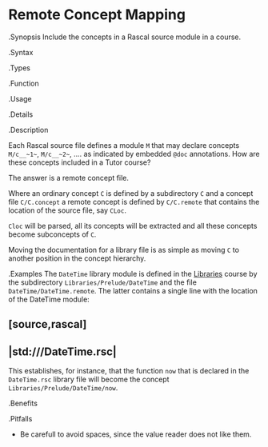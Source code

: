 # Remote Concept Mapping

.Synopsis
Include the concepts in a Rascal source module in a course.

.Syntax

.Types

.Function
       
.Usage

.Details

.Description

Each Rascal source file defines a module `M` that may declare concepts `M/c__~1~`, `M/c__~2~`, ....
as indicated by embedded `@doc` annotations.
How are these concepts included in a Tutor course?

The answer is a remote concept file.

Where an ordinary concept `C` is defined by a subdirectory `C` and a concept file `C/C.concept` 
a remote concept is defined by `C/C.remote` that contains the location of the source file, say `CLoc`.

`Cloc` will be parsed, all its concepts will be extracted and all these
concepts become subconcepts of `C`. 

Moving the documentation for a library file is as simple as 
moving `C` to another position in the concept hierarchy.

.Examples
The `DateTime` library module is defined in the [Libraries]((Libraries)) course by
the subdirectory `Libraries/Prelude/DateTime` and the file `DateTime/DateTime.remote`.
The latter contains a single line with the location of the DateTime module:

[source,rascal]
----
|std:///DateTime.rsc|
----


This establishes, for instance, that the function `now` that is declared in the `DateTime.rsc` library file
will become the concept `Libraries/Prelude/DateTime/now`.

.Benefits

.Pitfalls

*  Be carefull to avoid spaces, since the value reader does not like them.

